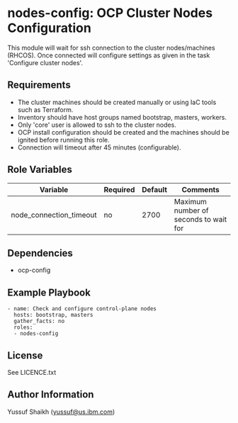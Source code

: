 nodes-config: OCP Cluster Nodes Configuration
=========

This module will wait for ssh connection to the cluster nodes/machines (RHCOS). Once connected will configure settings as given in the task 'Configure cluster nodes'.

Requirements
------------

 - The cluster machines should be created manually or using IaC tools such as Terraform.
 - Inventory should have host groups named bootstrap, masters, workers.
 - Only 'core' user is allowed to ssh to the cluster nodes.
 - OCP install configuration should be created and the machines should be ignited before running this role.
 - Connection will timeout after 45 minutes (configurable).

Role Variables
--------------

| Variable                | Required | Default        | Comments                                    |
|-------------------------|----------|----------------|---------------------------------------------|
| node_connection_timeout | no       | 2700           | Maximum number of seconds to wait for       |

Dependencies
------------

 - ocp-config

Example Playbook
----------------

    - name: Check and configure control-plane nodes
      hosts: bootstrap, masters
      gather_facts: no
      roles:
      - nodes-config

License
-------

See LICENCE.txt

Author Information
------------------

Yussuf Shaikh (yussuf@us.ibm.com)

